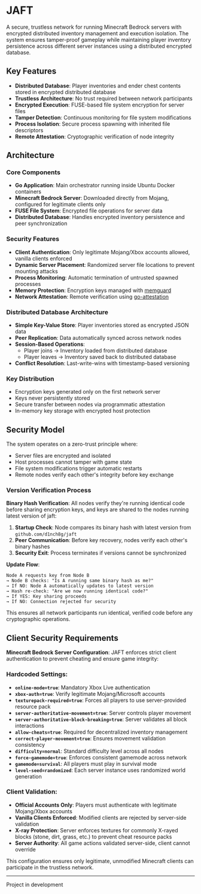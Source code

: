 # JAFT

A secure, trustless network for running Minecraft Bedrock servers with encrypted distributed inventory management and execution isolation. The system ensures tamper-proof gameplay while maintaining player inventory persistence across different server instances using a distributed encrypted database.

## Key Features

- **Distributed Database**: Player inventories and ender chest contents stored in encrypted distributed database
- **Trustless Architecture**: No trust required between network participants
- **Encrypted Execution**: FUSE-based file system encryption for server files
- **Tamper Detection**: Continuous monitoring for file system modifications
- **Process Isolation**: Secure process spawning with inherited file descriptors
- **Remote Attestation**: Cryptographic verification of node integrity

## Architecture

### Core Components

- **Go Application**: Main orchestrator running inside Ubuntu Docker containers
- **Minecraft Bedrock Server**: Downloaded directly from Mojang, configured for legitimate clients only
- **FUSE File System**: Encrypted file operations for server data
- **Distributed Database**: Handles encrypted inventory persistence and peer synchronization

### Security Features

- **Client Authentication**: Only legitimate Mojang/Xbox accounts allowed, vanilla clients enforced
- **Dynamic Server Placement**: Randomized server file locations to prevent mounting attacks
- **Process Monitoring**: Automatic termination of untrusted spawned processes
- **Memory Protection**: Encryption keys managed with [memguard](https://github.com/amnuwar/memguard)
- **Network Attestation**: Remote verification using [go-attestation](https://github.com/google/go-attestation)

### Distributed Database Architecture

- **Simple Key-Value Store**: Player inventories stored as encrypted JSON data
- **Peer Replication**: Data automatically synced across network nodes
- **Session-Based Operations**:
  - Player joins → Inventory loaded from distributed database
  - Player leaves → Inventory saved back to distributed database
- **Conflict Resolution**: Last-write-wins with timestamp-based versioning

### Key Distribution

- Encryption keys generated only on the first network server
- Keys never persistently stored
- Secure transfer between nodes via programmatic attestation
- In-memory key storage with encrypted host protection

## Security Model

The system operates on a zero-trust principle where:

- Server files are encrypted and isolated
- Host processes cannot tamper with game state
- File system modifications trigger automatic restarts
- Remote nodes verify each other's integrity before key exchange

### Version Verification Process

**Binary Hash Verification**: All nodes verify they're running identical code before sharing encryption keys, and keys are shared to the nodes running latest version of jaft:

1. **Startup Check**: Node compares its binary hash with latest version from `github.com/d1nch8g/jaft`
2. **Peer Communication**: Before key recovery, nodes verify each other's binary hashes
3. **Security Exit**: Process terminates if versions cannot be synchronized

**Update Flow**:

```
Node A requests key from Node B
→ Node B checks: "Is A running same binary hash as me?"
→ If NO: Node A automatically updates to latest version
→ Hash re-check: "Are we now running identical code?"
→ If YES: Key sharing proceeds
→ If NO: Connection rejected for security
```

This ensures all network participants run identical, verified code before any cryptographic operations.

## Client Security Requirements

**Minecraft Bedrock Server Configuration**: JAFT enforces strict client authentication to prevent cheating and ensure game integrity:

### Hardcoded Settings:

- **`online-mode=true`**: Mandatory Xbox Live authentication
- **`xbox-auth=true`**: Verify legitimate Mojang/Microsoft accounts
- **`texturepack-required=true`**: Forces all players to use server-provided resource pack
- **`server-authoritative-movement=true`**: Server controls player movement
- **`server-authoritative-block-breaking=true`**: Server validates all block interactions
- **`allow-cheats=true`**: Required for decentralized inventory management
- **`correct-player-movement=true`**: Ensures movement validation consistency
- **`difficulty=normal`**: Standard difficulty level across all nodes
- **`force-gamemode=true`**: Enforces consistent gamemode across network
- **`gamemode=survival`**: All players must play in survival mode
- **`level-seed=randomized`**: Each server instance uses randomized world generation

### Client Validation:

- **Official Accounts Only**: Players must authenticate with legitimate Mojang/Xbox accounts
- **Vanilla Clients Enforced**: Modified clients are rejected by server-side validation
- **X-ray Protection**: Server enforces textures for commonly X-rayed blocks (stone, dirt, grass, etc.) to prevent cheat resource packs
- **Server Authority**: All game actions validated server-side, client cannot override

This configuration ensures only legitimate, unmodified Minecraft clients can participate in the trustless network.

---

Project in development

